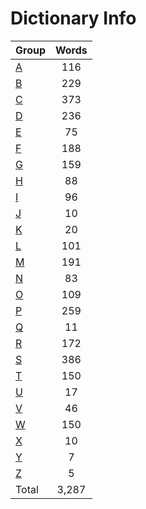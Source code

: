﻿Dictionary Info
=======


|Group|Words|
|-----|:------:|
|[A](A.json)|116|
|[B](B.json)|229|
|[C](C.json)|373|
|[D](D.json)|236|
|[E](E.json)|75|
|[F](F.json)|188|
|[G](G.json)|159|
|[H](H.json)|88|
|[I](I.json)|96|
|[J](J.json)|10|
|[K](K.json)|20|
|[L](L.json)|101|
|[M](M.json)|191|
|[N](N.json)|83|
|[O](O.json)|109|
|[P](P.json)|259|
|[Q](Q.json)|11|
|[R](R.json)|172|
|[S](S.json)|386|
|[T](T.json)|150|
|[U](U.json)|17|
|[V](V.json)|46|
|[W](W.json)|150|
|[X](X.json)|10|
|[Y](Y.json)|7|
|[Z](Z.json)|5|
|Total|3,287|
